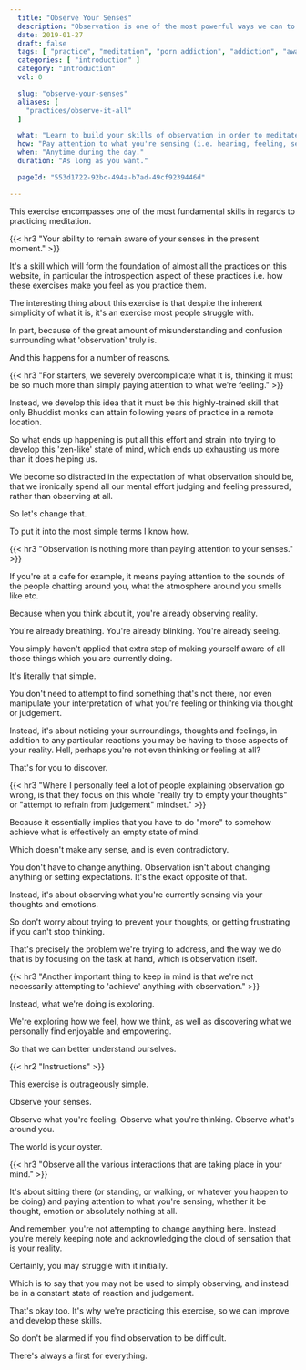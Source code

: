 ```yaml
---
  title: "Observe Your Senses"
  description: "Observation is one of the most powerful ways we can to build our awareness and learn to regain control over our porn addiction."
  date: 2019-01-27
  draft: false
  tags: [ "practice", "meditation", "porn addiction", "addiction", "awareness", "awareness exercises", "perspective", "nofap", "neverfap", "neverfap deluxe" ]
  categories: [ "introduction" ]
  category: "Introduction"
  vol: 0

  slug: "observe-your-senses"
  aliases: [
    "practices/observe-it-all"
  ]

  what: "Learn to build your skills of observation in order to meditate and practice awareness exercises effectively."
  how: "Pay attention to what you're sensing (i.e. hearing, feeling, seeing etc.)"
  when: "Anytime during the day."
  duration: "As long as you want."

  pageId: "553d1722-92bc-494a-b7ad-49cf9239446d"

---
```


<!-- VERY HAPPY WITH THIS -->


<!-- {{< hr2 "Context" >}} -->


This exercise encompasses one of the most fundamental skills in regards to practicing meditation.


{{< hr3 "Your ability to remain aware of your senses in the present moment." >}}


It's a skill which will form the foundation of almost all the practices on this website, in particular the introspection aspect of these practices i.e. how these exercises make you feel as you practice them.

The interesting thing about this exercise is that despite the inherent simplicity of what it is, it's an exercise most people struggle with.

In part, because of the great amount of misunderstanding and confusion surrounding what 'observation' truly is.

And this happens for a number of reasons.


{{< hr3 "For starters, we severely overcomplicate what it is, thinking it must be so much more than simply paying attention to what we're feeling." >}}


Instead, we develop this idea that it must be this highly-trained skill that only Bhuddist monks can attain following years of practice in a remote location. 

So what ends up happening is put all this effort and strain into trying to develop this 'zen-like' state of mind, which ends up exhausting us more than it does helping us. 

We become so distracted in the expectation of what observation should be, that we ironically spend all our mental effort judging and feeling pressured, rather than observing at all.

So let's change that.

To put it into the most simple terms I know how.


{{< hr3 "Observation is nothing more than paying attention to your senses." >}}


If you're at a cafe for example, it means paying attention to the sounds of the people chatting around you, what the atmosphere around you smells like etc.

Because when you think about it, you're already observing reality. 

You're already breathing. You're already blinking. You're already seeing. 

You simply haven't applied that extra step of making yourself aware of all those things which you are currently doing. 

It's literally that simple. 

You don't need to attempt to find something that's not there, nor even manipulate your interpretation of what you're feeling or thinking via thought or judgement.

Instead, it's about noticing your surroundings, thoughts and feelings, in addition to any particular reactions you may be having to those aspects of your reality. Hell, perhaps you're not even thinking or feeling at all? 

That's for you to discover.


{{< hr3 "Where I personally feel a lot of people explaining observation go wrong, is that they focus on this whole \"really try to empty your thoughts\" or \"attempt to refrain from judgement\" mindset." >}}


Because it essentially implies that you have to do "more" to somehow achieve what is effectively an empty state of mind.

Which doesn't make any sense, and is even contradictory.

You don't have to change anything. Observation isn't about changing anything or setting expectations. It's the exact opposite of that.

Instead, it's about observing what you're currently sensing via your thoughts and emotions. 

So don't worry about trying to prevent your thoughts, or getting frustrating if you can't stop thinking.

That's precisely the problem we're trying to address, and the way we do that is by focusing on the task at hand, which is observation itself.


{{< hr3 "Another important thing to keep in mind is that we're not necessarily attempting to 'achieve' anything with observation." >}}


Instead, what we're doing is exploring. 

We're exploring how we feel, how we think, as well as discovering what we personally find enjoyable and empowering. 

So that we can better understand ourselves. 


{{< hr2 "Instructions" >}}


This exercise is outrageously simple.

Observe your senses. 

Observe what you're feeling. Observe what you're thinking. Observe what's around you.

The world is your oyster.


{{< hr3 "Observe all the various interactions that are taking place in your mind." >}}


It's about sitting there (or standing, or walking, or whatever you happen to be doing) and paying attention to what you're sensing, whether it be thought, emotion or absolutely nothing at all. 

And remember, you're not attempting to change anything here. Instead you're merely keeping note and acknowledging the cloud of sensation that is your reality. 

Certainly, you may struggle with it initially.

Which is to say that you may not be used to simply observing, and instead be in a constant state of reaction and judgement.

That's okay too. It's why we're practicing this exercise, so we can improve and develop these skills.

So don't be alarmed if you find observation to be difficult.

There's always a first for everything.



<!-- 
{{< hr2 "Additional Resources" >}}  -->

<!-- maybe link to other  -->

